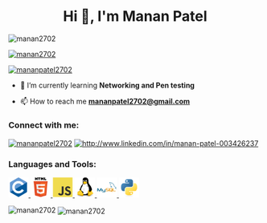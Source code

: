<h1 align="center">Hi 👋, I'm Manan Patel</h1>
<p align="left"> <img src="https://komarev.com/ghpvc/?username=manan2702&label=Profile%20views&color=0e75b6&style=flat" alt="manan2702" /> </p>

<p align="left"> <a href="https://github.com/ryo-ma/github-profile-trophy"><img src="https://github-profile-trophy.vercel.app/?username=manan2702" alt="manan2702" /></a> </p>

<p align="left"> <a href="https://twitter.com/mananpatel2702" target="blank"><img src="https://img.shields.io/twitter/follow/mananpatel2702?logo=twitter&style=for-the-badge" alt="mananpatel2702" /></a> </p>

- 🌱 I’m currently learning **Networking and Pen testing**

- 📫 How to reach me **mananpatel2702@gmail.com**

<h3 align="left">Connect with me:</h3>
<p align="left">
<a href="https://twitter.com/mananpatel2702" target="blank"><img align="center" src="https://raw.githubusercontent.com/rahuldkjain/github-profile-readme-generator/master/src/images/icons/Social/twitter.svg" alt="mananpatel2702" height="30" width="40" /></a>
<a href="https://linkedin.com/in/http://www.linkedin.com/in/manan-patel-003426237" target="blank"><img align="center" src="https://raw.githubusercontent.com/rahuldkjain/github-profile-readme-generator/master/src/images/icons/Social/linked-in-alt.svg" alt="http://www.linkedin.com/in/manan-patel-003426237" height="30" width="40" /></a>
</p>

<h3 align="left">Languages and Tools:</h3>
<p align="left"> <a href="https://www.cprogramming.com/" target="_blank" rel="noreferrer"> <img src="https://raw.githubusercontent.com/devicons/devicon/master/icons/c/c-original.svg" alt="c" width="40" height="40"/> </a> <a href="https://www.w3.org/html/" target="_blank" rel="noreferrer"> <img src="https://raw.githubusercontent.com/devicons/devicon/master/icons/html5/html5-original-wordmark.svg" alt="html5" width="40" height="40"/> </a> <a href="https://developer.mozilla.org/en-US/docs/Web/JavaScript" target="_blank" rel="noreferrer"> <img src="https://raw.githubusercontent.com/devicons/devicon/master/icons/javascript/javascript-original.svg" alt="javascript" width="40" height="40"/> </a> <a href="https://www.linux.org/" target="_blank" rel="noreferrer"> <img src="https://raw.githubusercontent.com/devicons/devicon/master/icons/linux/linux-original.svg" alt="linux" width="40" height="40"/> </a> <a href="https://www.mysql.com/" target="_blank" rel="noreferrer"> <img src="https://raw.githubusercontent.com/devicons/devicon/master/icons/mysql/mysql-original-wordmark.svg" alt="mysql" width="40" height="40"/> </a> <a href="https://www.python.org" target="_blank" rel="noreferrer"> <img src="https://raw.githubusercontent.com/devicons/devicon/master/icons/python/python-original.svg" alt="python" width="40" height="40"/> </a> </p>

<p><img align="left" src="https://github-readme-stats.vercel.app/api/top-langs?username=manan2702&show_icons=true&locale=en&layout=compact" alt="manan2702" /></p>

<p>&nbsp;<img align="center" src="https://github-readme-stats.vercel.app/api?username=manan2702&show_icons=true&locale=en" alt="manan2702" /></p>

